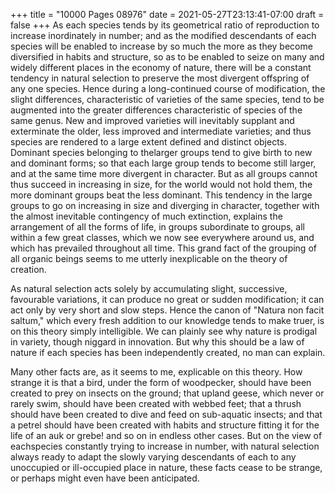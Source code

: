 +++
title = "10000 Pages 08976"
date = 2021-05-27T23:13:41-07:00
draft = false
+++
As each species tends by its geometrical ratio of reproduction to increase inordinately in number; and as the modified descendants of each species will be enabled to increase by so much the more as they become diversified in habits and structure, so as to be enabled to seize on many and widely different places in the economy of nature, there will be a constant tendency in natural selection to preserve the most divergent offspring of any one species. Hence during a long-continued course of modification, the slight differences, characteristic of varieties of the same species, tend to be augmented into the greater differences characteristic of species of the same genus. New and improved varieties will inevitably supplant and exterminate the older, less improved and intermediate varieties; and thus species are rendered to a large extent defined and distinct objects. Dominant species belonging to thelarger groups tend to give birth to new and dominant forms; so that each large group tends to become still larger, and at the same time more divergent in character. But as all groups cannot thus succeed in increasing in size, for the world would not hold them, the more dominant groups beat the less dominant. This tendency in the large groups to go on increasing in size and diverging in character, together with the almost inevitable contingency of much extinction, explains the arrangement of all the forms of life, in groups subordinate to groups, all within a few great classes, which we now see everywhere around us, and which has prevailed throughout all time. This grand fact of the grouping of all organic beings seems to me utterly inexplicable on the theory of creation.

As natural selection acts solely by accumulating slight, successive, favourable variations, it can produce no great or sudden modification; it can act only by very short and slow steps. Hence the canon of "Natura non facit saltum," which every fresh addition to our knowledge tends to make truer, is on this theory simply intelligible. We can plainly see why nature is prodigal in variety, though niggard in innovation. But why this should be a law of nature if each species has been independently created, no man can explain.

Many other facts are, as it seems to me, explicable on this theory. How strange it is that a bird, under the form of woodpecker, should have been created to prey on insects on the ground; that upland geese, which never or rarely swim, should have been created with webbed feet; that a thrush should have been created to dive and feed on sub-aquatic insects; and that a petrel should have been created with habits and structure fitting it for the life of an auk or grebe! and so on in endless other cases. But on the view of eachspecies constantly trying to increase in number, with natural selection always ready to adapt the slowly varying descendants of each to any unoccupied or ill-occupied place in nature, these facts cease to be strange, or perhaps might even have been anticipated.
